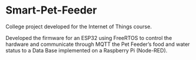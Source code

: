 # Smart-Pet-Feeder
College project developed for the Internet of Things course.

Developed the firmware for an ESP32 using FreeRTOS to control the hardware and communicate through MQTT the 
Pet Feeder’s food and water status to a Data Base implemented on a Raspberry Pi (Node-RED).
